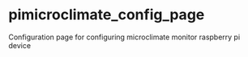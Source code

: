 # pimicroclimate_config_page
Configuration page for configuring microclimate monitor raspberry pi device 

